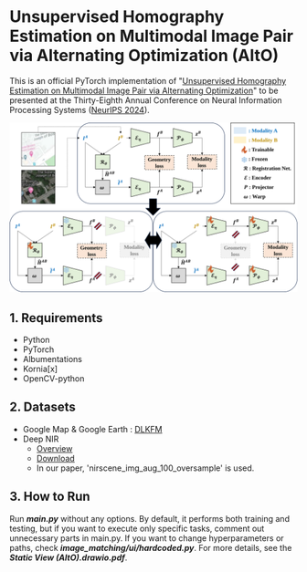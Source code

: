 # Unsupervised Homography Estimation on Multimodal Image Pair via Alternating Optimization (AltO)

This is an official PyTorch implementation of "[Unsupervised Homography Estimation on Multimodal Image Pair via Alternating Optimization](https://arxiv.org/abs/2411.13036)" to be presented at the Thirty-Eighth Annual Conference on Neural Information Processing Systems ([NeurIPS 2024](https://neurips.cc/virtual/2024/poster/92937)).

![](https://github.com/songsang7/AltO/blob/main/paper_figures/overall_archi_whitebackgrounded.svg)

## 1. Requirements
- Python
- PyTorch
- Albumentations
- Kornia[x]
- OpenCV-python

## 2. Datasets
- Google Map & Google Earth : [DLKFM](https://github.com/placeforyiming/CVPR21-Deep-Lucas-Kanade-Homography)
- Deep NIR
   - [Overview](https://inkyusa.github.io/deepNIR_dataset/overview/synth/)
   - [Download](https://www.kaggle.com/datasets/enddl22/deepnir-nir-rgb-nirscene1-dataset)
   - In our paper, 'nirscene_img_aug_100_oversample' is used.

## 3. How to Run

Run ***main.py*** without any options. By default, it performs both training and testing, but if you want to execute only specific tasks, comment out unnecessary parts in main.py. If you want to change hyperparameters or paths, check ***image_matching/ui/hardcoded.py***. For more details, see the ***Static View (AltO).drawio.pdf***.
